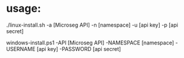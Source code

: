 # usage:

./linux-install.sh -a [Microseg API] -n [namespace] -u [api key] -p [api secret]


windows-install.ps1 -API [Microseg API] -NAMESPACE [namespace] -USERNAME [api key] -PASSWORD [api secret]